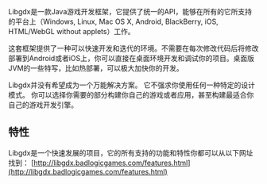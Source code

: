 Libgdx是一款Java游戏开发框架，它提供了统一的API，能够在所有的它所支持的平台上（Windows, Linux, Mac OS X, Android, BlackBerry, iOS, HTML/WebGL without applets）工作。

这套框架提供了一种可以快速开发和迭代的环境。不需要在每次修改代码后将修改部署到Android或者iOS上，你可以直接在桌面环境开发和调试你的项目。桌面版JVM的一些特写，比如热部署，可以极大加快你的开发。

Libgdx并没有希望成为一个万能解决方案。 它不强求你使用任何一种特定的设计模式。 你可以选择你需要的部分构建你自己的游戏或者应用，甚至构建最适合你自己的游戏开发引擎。

## 特性 ##
Libgdx是一个快速发展的项目，它的所有支持的功能和特性你都可以从以下网址找到：
[http://libgdx.badlogicgames.com/features.html](http://libgdx.badlogicgames.com/features.html)
